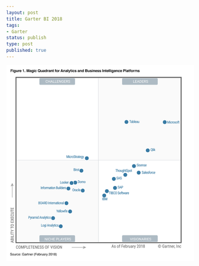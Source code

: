 ```yaml
--- 
layout: post
title: Garter BI 2018
tags: 
- Garter
status: publish
type: post
published: true
---
```


![](/upload/image/Gartner_BI2018.JPG)                   